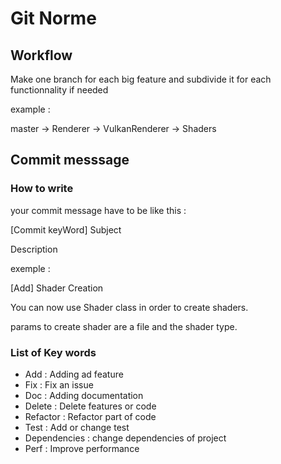 # Git Norme

## Workflow

Make one branch for each big feature and subdivide it for each functionnality if needed

example :

master -> Renderer -> VulkanRenderer -> Shaders

## Commit messsage

### How to write

your commit message have to be like this :

[Commit keyWord] Subject

Description

exemple :

[Add] Shader Creation

You can now use Shader class in order to create shaders.

params to create shader are a file and the shader type.

### List of Key words

- Add : Adding ad feature
- Fix : Fix an issue
- Doc : Adding documentation
- Delete : Delete features or code
- Refactor : Refactor part of code
- Test : Add or change test
- Dependencies : change dependencies of project
- Perf : Improve performance